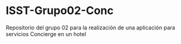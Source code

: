 # ISST-Grupo02-Conc
Repositorio del grupo 02 para la realización de una aplicación para servicios Concierge en un hotel 
